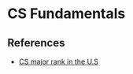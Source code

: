 # CS Fundamentals

## References

- [CS major rank in the U.S](https://www.compassedu.hk/a_2400911)
